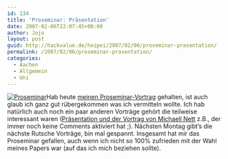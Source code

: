 ```yaml
---
id: 134
title: 'Proseminar: Präsentation'
date: 2007-02-06T22:07:45+00:00
author: Jojo
layout: post
guid: http://hackvalue.de/heipei/2007/02/06/proseminar-prasentation/
permalink: /2007/02/06/proseminar-prasentation/
categories:
  - Aachen
  - Allgemein
  - Uni
---
```

[<img src="/weblog/presentation.jpg" class="alignleft" alt="Proseminar" />](/weblog/presentation.pdf)Hab heute [meinen Proseminar-Vortrag](/weblog/presentation.pdf) gehalten, ist auch glaub ich ganz gut rübergekommen was ich vermitteln wollte. Ich hab natürlich auch noch ein paar anderen Vorträge gehört die teilweise interessant waren ([Präsentation und der Vortrag von Michaell Nett](http://www.michael-nett.info/2007/02/03/proseminar-on-self-stabilization-ii/) z.B., der immer noch keine Comments aktiviert hat ;). Nächsten Montag gibt&#8217;s die nächste Rutsche Vorträge, bin mal gespannt. Insgesamt hat mir das Proseminar gefallen, auch wenn ich nicht so 100% zufrieden mit der Wahl meines Papers war (auf das ich mich beziehen sollte).
